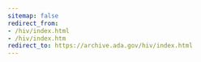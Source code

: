 ```yaml
---
sitemap: false
redirect_from:
- /hiv/index.html
- /hiv/index.htm
redirect_to: https://archive.ada.gov/hiv/index.html
---
```


